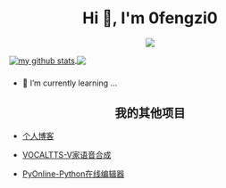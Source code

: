 <h1 align="center">Hi 👋, I'm 0fengzi0</h1>

<p align="center"> 
  <img src="https://profile-counter.glitch.me/0fengzi0/count.svg" />
</p>

<a href="https://github.com/0fengzi0">
  <img align="center" src="https://github-readme-stats-teal.vercel.app/api?username=0fengzi0&show_icons=truet&include_all_commits=True&hide=contribs" alt="my github stats" />
</a>

<a href="https://github.com/0fengzi0">
  <!-- Change the `github-readme-stats.anuraghazra1.vercel.app` to `github-readme-stats.vercel.app`  -->
  <img align="center" src="https://github-readme-stats-teal.vercel.app/api/top-langs/?username=0fengzi0&layout=compact" />
</a>

###
- 🌱 I’m currently learning ...


<h2 align="center">我的其他项目</h2>

- [个人博客](http://5ixf.vip)

- [VOCALTTS-V家语音合成](http://tts.5ixf.vip)

- [PyOnline-Python在线编辑器](http://py.5ixf.vip)
